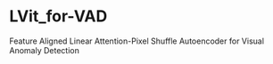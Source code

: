 # LVit_for-VAD
Feature Aligned Linear Attention-Pixel Shuffle Autoencoder for Visual Anomaly Detection
